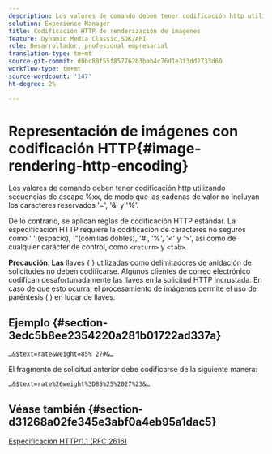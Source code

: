 ```yaml
---
description: Los valores de comando deben tener codificación http utilizando secuencias de escape %xx, de modo que las cadenas de valor no incluyan los caracteres reservados '=', '&' y '%'.
solution: Experience Manager
title: Codificación HTTP de renderización de imágenes
feature: Dynamic Media Classic,SDK/API
role: Desarrollador, profesional empresarial
translation-type: tm+mt
source-git-commit: d0bc88f55f857762b3bab4c76d1e3f3dd2733d60
workflow-type: tm+mt
source-wordcount: '147'
ht-degree: 2%

---
```



# Representación de imágenes con codificación HTTP{#image-rendering-http-encoding}

Los valores de comando deben tener codificación http utilizando secuencias de escape %xx, de modo que las cadenas de valor no incluyan los caracteres reservados &#39;=&#39;, &#39;&amp;&#39; y &#39;%&#39;.

De lo contrario, se aplican reglas de codificación HTTP estándar. La especificación HTTP requiere la codificación de caracteres no seguros como &#39; &#39; (espacio), &#39;&quot;(comillas dobles), &#39;#&#39;, &#39;%&#39;, &#39;&lt;&#39; y &#39;>&#39;, así como de cualquier carácter de control, como `<return>` y `<tab>`.

**Precaución: Las** llaves { } utilizadas como delimitadores de anidación de solicitudes no deben codificarse. Algunos clientes de correo electrónico codifican desafortunadamente las llaves en la solicitud HTTP incrustada. En caso de que esto ocurra, el procesamiento de imágenes permite el uso de paréntesis ( ) en lugar de llaves.

## Ejemplo {#section-3edc5b8ee2354220a281b01722ad337a}

`…&$text=rate&weight=85% 27#&…`

El fragmento de solicitud anterior debe codificarse de la siguiente manera:

`…&$text=rate%26weight%3D85%25%2027%23&…`

## Véase también {#section-d31268a02fe345e3abf0a4eb95a1dac5}

[Especificación HTTP/1.1 (RFC 2616)](https://www.w3.org/Protocols/rfc2616/rfc2616.html)
